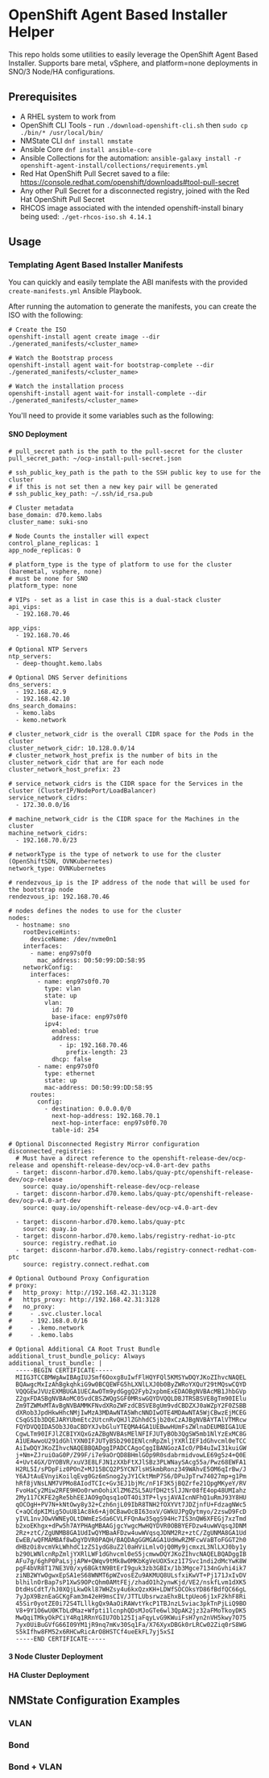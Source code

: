 # OpenShift Agent Based Installer Helper

This repo holds some utilities to easily leverage the OpenShift Agent Based Installer.  Supports bare metal, vSphere, and platform=none deployments in SNO/3 Node/HA configurations.

## Prerequisites

- A RHEL system to work from
- OpenShift CLI Tools - run `./download-openshift-cli.sh` then `sudo cp ./bin/* /usr/local/bin/`
- NMState CLI `dnf install nmstate`
- Ansible Core `dnf install ansible-core`
- Ansible Collections for the automation: `ansible-galaxy install -r openshift-agent-install/collections/requirements.yml`
- Red Hat OpenShift Pull Secret saved to a file: https://console.redhat.com/openshift/downloads#tool-pull-secret
- Any other Pull Secret for a disconnected registry, joined with the Red Hat OpenShift Pull Secret
- RHCOS image associated with the intended openshift-install binary being used: `./get-rhcos-iso.sh 4.14.1`

## Usage

### Templating Agent Based Installer Manifests

You can quickly and easily template the ABI manifests with the provided `create-manifests.yml` Ansible Playbook.

After running the automation to generate the manifests, you can create the ISO with the following:

```bash=
# Create the ISO
openshift-install agent create image --dir ./generated_manifests/<cluster_name>

# Watch the Bootstrap process
openshift-install agent wait-for bootstrap-complete --dir ./generated_manifests/<cluster_name>

# Watch the installation process
openshift-install agent wait-for install-complete --dir ./generated_manifests/<cluster_name>
```

You'll need to provide it some variables such as the following:

#### SNO Deployment

```yaml=
# pull_secret path is the path to the pull-secret for the cluster
pull_secret_path: ~/ocp-install-pull-secret.json

# ssh_public_key_path is the path to the SSH public key to use for the cluster
# if this is not set then a new key pair will be generated
# ssh_public_key_path: ~/.ssh/id_rsa.pub

# Cluster metadata
base_domain: d70.kemo.labs
cluster_name: suki-sno

# Node Counts the installer will expect
control_plane_replicas: 1
app_node_replicas: 0

# platform_type is the type of platform to use for the cluster (baremetal, vsphere, none)
# must be none for SNO
platform_type: none

# VIPs - set as a list in case this is a dual-stack cluster
api_vips:
  - 192.168.70.46

app_vips:
  - 192.168.70.46

# Optional NTP Servers
ntp_servers:
  - deep-thought.kemo.labs

# Optional DNS Server definitions
dns_servers:
  - 192.168.42.9
  - 192.168.42.10
dns_search_domains:
  - kemo.labs
  - kemo.network

# cluster_network_cidr is the overall CIDR space for the Pods in the cluster
cluster_network_cidr: 10.128.0.0/14
# cluster_network_host_prefix is the number of bits in the cluster_network_cidr that are for each node
cluster_network_host_prefix: 23

# service_network_cidrs is the CIDR space for the Services in the cluster (ClusterIP/NodePort/LoadBalancer)
service_network_cidrs:
  - 172.30.0.0/16

# machine_network_cidr is the CIDR space for the Machines in the cluster
machine_network_cidrs:
  - 192.168.70.0/23

# networkType is the type of network to use for the cluster (OpenShiftSDN, OVNKubernetes)
network_type: OVNKubernetes

# rendezvous_ip is the IP address of the node that will be used for the bootstrap node
rendezvous_ip: 192.168.70.46

# nodes defines the nodes to use for the cluster
nodes:
  - hostname: sno
    rootDeviceHints:
      deviceName: /dev/nvme0n1
    interfaces:
      - name: enp97s0f0
        mac_address: D0:50:99:DD:58:95
    networkConfig:
      interfaces:
        - name: enp97s0f0.70
          type: vlan
          state: up
          vlan:
            id: 70
            base-iface: enp97s0f0
          ipv4:
            enabled: true
            address:
              - ip: 192.168.70.46
                prefix-length: 23
            dhcp: false
        - name: enp97s0f0
          type: ethernet
          state: up
          mac-address: D0:50:99:DD:58:95
      routes:
        config:
          - destination: 0.0.0.0/0
            next-hop-address: 192.168.70.1
            next-hop-interface: enp97s0f0.70
            table-id: 254

# Optional Disconnected Registry Mirror configuration
disconnected_registries:
  # Must have a direct reference to the openshift-release-dev/ocp-release and openshift-release-dev/ocp-v4.0-art-dev paths
  - target: disconn-harbor.d70.kemo.labs/quay-ptc/openshift-release-dev/ocp-release
    source: quay.io/openshift-release-dev/ocp-release
  - target: disconn-harbor.d70.kemo.labs/quay-ptc/openshift-release-dev/ocp-v4.0-art-dev
    source: quay.io/openshift-release-dev/ocp-v4.0-art-dev

  - target: disconn-harbor.d70.kemo.labs/quay-ptc
    source: quay.io
  - target: disconn-harbor.d70.kemo.labs/registry-redhat-io-ptc
    source: registry.redhat.io
  - target: disconn-harbor.d70.kemo.labs/registry-connect-redhat-com-ptc
    source: registry.connect.redhat.com

# Optional Outbound Proxy Configuration
# proxy:
#   http_proxy: http://192.168.42.31:3128
#   https_proxy: http://192.168.42.31:3128
#   no_proxy:
#     - .svc.cluster.local
#     - 192.168.0.0/16
#     - .kemo.network
#     - .kemo.labs

# Optional Additional CA Root Trust Bundle
additional_trust_bundle_policy: Always
additional_trust_bundle: |
  -----BEGIN CERTIFICATE-----
  MIIG3TCCBMWgAwIBAgIUJSmf6Ooxg8uIwfFlHQYFQl5KMSYwDQYJKoZIhvcNAQEL
  BQAwgcMxIzAhBgkqhkiG9w0BCQEWFG5hLXNlLXJ0b0ByZWRoYXQuY29tMQswCQYD
  VQQGEwJVUzEXMBUGA1UECAwOTm9ydGggQ2Fyb2xpbmExEDAOBgNVBAcMB1JhbGVp
  Z2gxFDASBgNVBAoMC05vdCBSZWQgSGF0MRswGQYDVQQLDBJTRSBSVE8gTm90IElu
  Zm9TZWMxMTAvBgNVBAMMKFNvdXRoZWFzdCBSVE8gUm9vdCBDZXJ0aWZpY2F0ZSBB
  dXRob3JpdHkwHhcNMjIwMzA3MDAwNTA5WhcNNDIwOTE4MDAwNTA5WjCBwzEjMCEG
  CSqGSIb3DQEJARYUbmEtc2UtcnRvQHJlZGhhdC5jb20xCzAJBgNVBAYTAlVTMRcw
  FQYDVQQIDA5Ob3J0aCBDYXJvbGluYTEQMA4GA1UEBwwHUmFsZWlnaDEUMBIGA1UE
  CgwLTm90IFJlZCBIYXQxGzAZBgNVBAsMElNFIFJUTyBOb3QgSW5mb1NlYzExMC8G
  A1UEAwwoU291dGhlYXN0IFJUTyBSb290IENlcnRpZmljYXRlIEF1dGhvcml0eTCC
  AiIwDQYJKoZIhvcNAQEBBQADggIPADCCAgoCggIBANGozAIcO/PB4uIwI31kuiGW
  j+Nm+ZJruiOaG0P/Z99F/i7e9aOrQD8BHmlGOp9R0sdabrmidvowLE69g5z4+Q0E
  4+Uvt4GX/DYOBVR/xuV3E8LFJN1zXXbFtXJlSBz3PLWNaySAcg55a/Pwz68EWFA1
  H2RL5I/sPDpFiz0POnZ+MJ15BCQ2P5YCN7lsHSkmbRonz349WAhvE5OM6qIrBw/J
  Y6AJtAuEVnyiKoilqEvg0Gz6mSnog2yJY1CktMmP7S6/DPuJpTrw74027mp+g1Pm
  hRf8jVNsLNM7VPMo8AIodTCIc+Gv3EJ1bjMc/nF1F3K5jBQZrfe21QpgMKyeY/RV
  FvoHaCy2Miw2RFE9HOo0rwnOohiXlZM6ZSL5AUfDH2tSlJJNr08fE4op48UMIahz
  2My117CKFE2gRe5bhEEJAO9gOqsq1oOT4Oi3TP+lysjAVAIcnNFhQ1uRmJ93Y8HU
  qOCOgH+PV7N+kNtOwy8y32+Czh6njL09IbR8TNH2fOXYVt7JDZjnfU+FdzagNWc5
  C+aQCdpKIMig5OuU81Ac8k6+Aj0CBawOcBI63oxV/GWkUJPgQytmyo/2zswD9FcD
  yIVL1nvJOwVWNEyOLtDWmEzSda6CVLFFQnAw35qgS94Hc7IS3nQW6XFEGj7xzTmd
  b2xoEKhgx+dPw5h7AYPHAgMBAAGjgcYwgcMwHQYDVR0OBBYEFDzw4uwWVqsqJDNM
  2Rz+ztC/ZgUNMB8GA1UdIwQYMBaAFDzw4uwWVqsqJDNM2Rz+ztC/ZgUNMA8GA1Ud
  EwEB/wQFMAMBAf8wDgYDVR0PAQH/BAQDAgGGMGAGA1UdHwRZMFcwVaBToFGGT2h0
  dHBzOi8vcmVkLWhhdC1zZS1ydG8uZ2l0aHViLmlvOjQ0My9jcmxzL3NlLXJ0by1y
  b290LWNlcnRpZmljYXRlLWF1dGhvcml0eS5jcmwwDQYJKoZIhvcNAQELBQADggIB
  AFu7g/6ghP0PaLsjjAPW+QWqv9tMk8w0MKbKgVeUOX5xz1I7Svc1ndi2dMcYwK8W
  pgF4bVR8T17NE3V0/xy6BGktN9BtErI9guk3zb3GBIx/1b3Mgce7134nGvhi4ik7
  ziNB2WYwOgwxEpSA1eS68WNMT6pWZvosEZu9AKMUQ8ULsfxiKwVT+Pj171JxIvDV
  blhilnOrBap7sP1XwS9OPcQhm0AMtFEj/zhadO1h2ynwKjd/VE2/nskfLvm1dXK5
  DtdHsCdtT/hJ0XQjLkwOkl87WHZsy4u6kxQzxKH+LDWfSOCOksYD86fBdfQC66gL
  7yJpX9BznEaGCKgFam3m42eH9msCIV/JTTLUbsrwzaEhxBLtpUeo6j1xF2khF8Ri
  45Sir0yotZE0i72S4TLllkgQx9AaOiRAWvtYkcP1TBJnzL5viac3pkTnPjLiQ9BO
  V8+9Y1O6wU0KTbLdMaz+Wfpti1lcnphQDsMJoGTe6wl3QpAK2jz32aFMoTkoyDK5
  MwQqiTMkyOkPCiY4Rq1RRnYGIU7Ob125IjaFqyLvG9KWuiFsH7yn2nVH5kwy7O75
  7yx0UiBuGVfG66I09YM1jR9nq7mKv30Sq1Fa/X76XyxDBGk0rLRCw02Ziq0rS8WG
  S5kIfhw8FM52x6RHCwRicArO8HSTCf4ueEkFL7yj5xSI
  -----END CERTIFICATE-----
```

#### 3 Node Cluster Deployment


#### HA Cluster Deployment

## NMState Configuration Examples

### VLAN

### Bond

### Bond + VLAN